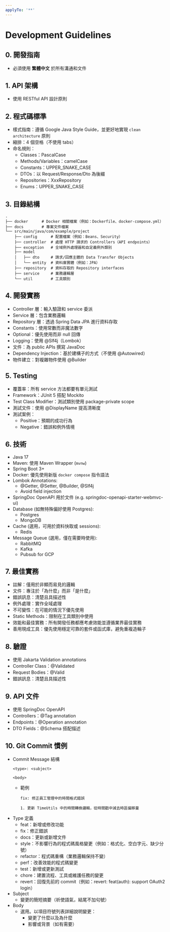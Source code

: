 ```yaml
---
applyTo: '**'
---
```

# Development Guidelines

## 0. 開發指南

- 必須使用 **繁體中文** 於所有溝通和文件

## 1. API 架構

- 使用 RESTful API 設計原則

## 2. 程式碼標準

- 樣式指南：遵循 Google Java Style Guide，並更好地實現 `clean architecture` 原則
- 縮排：4 個空格（不使用 tabs）
- 命名規則：
    - Classes：PascalCase
    - Methods/Variables：camelCase
    - Constants：UPPER_SNAKE_CASE
    - DTOs：以 Request/Response/Dto 為後綴
    - Repositories：XxxRepository
    - Enums：UPPER_SNAKE_CASE

## 3. 目錄結構

```text
.
├── docker      # Docker 相關檔案（例如：Dockerfile、docker-compose.yml）
├── docs        # 專案文件檔案
└── src/main/java/com/example/project
    ├── config      # 配置檔案（例如：Beans、Security）
    ├── controller  # 處理 HTTP 請求的 Controllers（API endpoints）
    ├── exception   # 全域例外處理器和自定義例外類別
    ├── model
    │   ├── dto     # 請求/回應主體的 Data Transfer Objects
    │   └── entity  # 資料庫實體（例如：JPA）
    ├── repository  # 資料存取的 Repository interfaces
    ├── service     # 業務邏輯層
    └── util        # 工具類別
```

## 4. 開發實務

- Controller 層：輸入驗證和 service 委派
- Service 層：包含業務邏輯
- Repository 層：透過 Spring Data JPA 進行資料存取
- Constants：使用常數而非魔法數字
- Optional：優先使用而非 null 回傳
- Logging：使用 @Slf4j（Lombok）
- 文件：為 public APIs 撰寫 JavaDoc
- Dependency Injection：基於建構子的方式（不使用 @Autowired）
- 物件建立：對複雜物件使用 @Builder

## 5. Testing

- 覆蓋率：所有 service 方法都要有單元測試
- Framework：JUnit 5 搭配 Mockito
- Test Class Modifier：測試類別使用 package-private scope
- 測試文件：使用 @DisplayName 提高清晰度
- 測試案例：
    - Positive：預期的成功行為
    - Negative：錯誤和例外情境

## 6. 技術

- Java 17
- Maven: 使用 Maven Wrapper (`mvnw`)
- Spring Boot 3+
- Docker: 優先使用新版 `docker compose` 指令語法
- Lombok Annotations:
    - @Getter, @Setter, @Builder, @Slf4j
    - Avoid field injection
- SpringDoc OpenAPI 用於文件 (e.g. springdoc-openapi-starter-webmvc-ui)
- Database (如無特殊偏好使用 Postgres):
  - Postgres
  - MongoDB
- Cache (選用，可用於資料快取或 sessions):
  - Redis
- Message Queue (選用，僅在需要時使用):
  - RabbitMQ
  - Kafka
  - Pubsub for GCP

## 7. 最佳實務

- 註解：僅用於非顯而易見的邏輯
- 文件：專注於「為什麼」而非「是什麼」
- 錯誤訊息：清楚且具描述性
- 例外處理：實作全域處理
- 不可變性：在可能的情況下優先使用
- Static Methods：限制在工具類別中使用
- 效能和最佳實務：所有開發任務都應考慮效能並遵循業界最佳實務
- 善用現成工具：優先使用穩定可靠的套件或函式庫，避免重複造輪子

## 8. 驗證

- 使用 Jakarta Validation annotations
- Controller Class：@Validated
- Request Bodies：@Valid
- 錯誤訊息：清楚且具描述性

## 9. API 文件

- 使用 SpringDoc OpenAPI
- Controllers：@Tag annotation
- Endpoints：@Operation annotation
- DTO Fields：@Schema 搭配描述

## 10. Git Commit 慣例

- Commit Message 結構
  ```text
  <type>: <subject>

  <body>
  ```
    - 範例
      ```text
      fix: 修正員工管理中的時間格式錯誤

      1. 更新 TimeUtils 中的時間轉換邏輯，從時間戳中減去時區偏移量
      ```
- Type 定義
    - feat：新增或修改功能
    - fix：修正錯誤
    - docs：更新或新增文件
    - style：不影響行為的程式碼風格變更（例如：格式化、空白字元、缺少分號）
    - refactor：程式碼重構（業務邏輯保持不變）
    - perf：改善效能的程式碼變更
    - test：新增或更新測試
    - chore：建置流程、工具或維護任務的變更
    - revert：回復先前的 commit（例如：revert: feat(auth): support OAuth2 login）
- Subject
    - 變更的簡短摘要（祈使語氣，結尾不加句號）
- Body
    - 選用。以項目符號列表詳細說明變更：
        - 變更了什麼以及為什麼
        - 影響或背景（如有需要）
